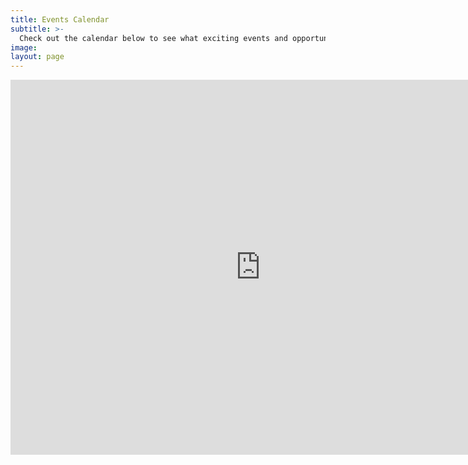 ```yaml
---
title: Events Calendar
subtitle: >-
  Check out the calendar below to see what exciting events and opportunities we have in store.
image:
layout: page
---
```

<iframe src="https://calendar.google.com/calendar/embed?src=datascience.ucsb%40gmail.com&ctz=America%2FLos_Angeles" style="border: 0" width="800" height="600" frameborder="0" scrolling="no"></iframe>

